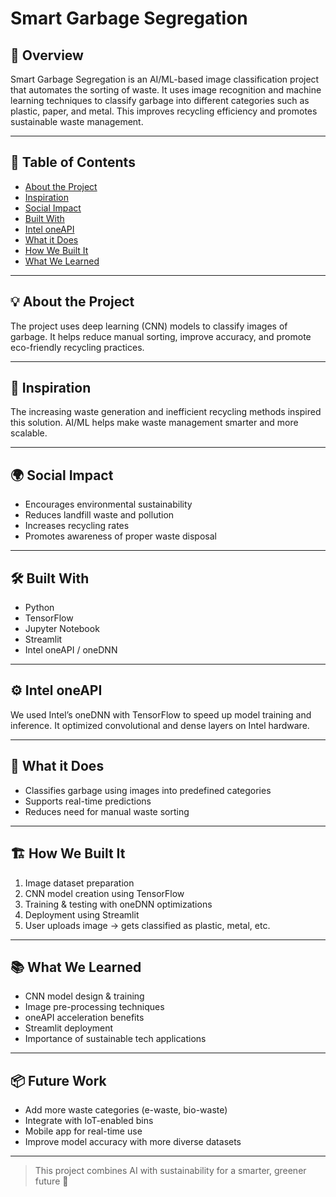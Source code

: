 # Smart Garbage Segregation

## 📌 Overview

Smart Garbage Segregation is an AI/ML-based image classification project that automates the sorting of waste. It uses image recognition and machine learning techniques to classify garbage into different categories such as plastic, paper, and metal. This improves recycling efficiency and promotes sustainable waste management.

---

## 📖 Table of Contents
- [About the Project](#about-the-project)
- [Inspiration](#inspiration)
- [Social Impact](#social-impact)
- [Built With](#built-with)
- [Intel oneAPI](#intel-oneapi)
- [What it Does](#what-it-does)
- [How We Built It](#how-we-built-it)
- [What We Learned](#what-we-learned)

---

## 💡 About the Project

The project uses deep learning (CNN) models to classify images of garbage. It helps reduce manual sorting, improve accuracy, and promote eco-friendly recycling practices.

---

## 🌱 Inspiration

The increasing waste generation and inefficient recycling methods inspired this solution. AI/ML helps make waste management smarter and more scalable.

---

## 🌍 Social Impact

- Encourages environmental sustainability  
- Reduces landfill waste and pollution  
- Increases recycling rates  
- Promotes awareness of proper waste disposal  

---

## 🛠️ Built With

- Python  
- TensorFlow  
- Jupyter Notebook  
- Streamlit  
- Intel oneAPI / oneDNN  

---

## ⚙️ Intel oneAPI

We used Intel’s oneDNN with TensorFlow to speed up model training and inference. It optimized convolutional and dense layers on Intel hardware.

---

## 🚀 What it Does

- Classifies garbage using images into predefined categories  
- Supports real-time predictions  
- Reduces need for manual waste sorting  

---

## 🏗️ How We Built It

1. Image dataset preparation  
2. CNN model creation using TensorFlow  
3. Training & testing with oneDNN optimizations  
4. Deployment using Streamlit  
5. User uploads image → gets classified as plastic, metal, etc.

---

## 📚 What We Learned

- CNN model design & training  
- Image pre-processing techniques  
- oneAPI acceleration benefits  
- Streamlit deployment  
- Importance of sustainable tech applications

---

## 📦 Future Work

- Add more waste categories (e-waste, bio-waste)  
- Integrate with IoT-enabled bins  
- Mobile app for real-time use  
- Improve model accuracy with more diverse datasets  

---

> This project combines AI with sustainability for a smarter, greener future 🌱


